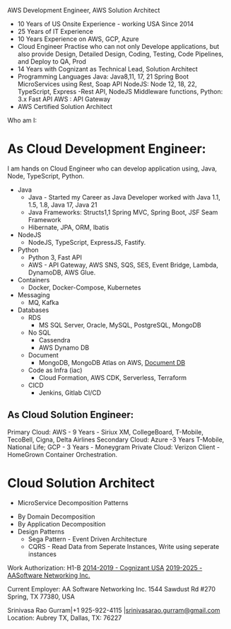 AWS Development Engineer, AWS Solution Architect
* 10 Years of US Onsite Experience - working USA Since 2014
* 25 Years of IT Experience
* 10 Years Experience on AWS, GCP, Azure
* Cloud Engineer Practise who can not only Develope applications, but also provide Design, Detailed Design, Coding, Testing, Code Pipelines, and Deploy to QA, Prod
* 14 Years with Cognizant as Technical Lead, Solution Architect
* Programming Languages
  Java: Java8,11, 17, 21 Spring Boot MicroServices using Rest, Soap API
  NodeJS: Node 12, 18, 22,  TypeScript, Express -Rest API, NodeJS Middleware functions, 
  Python: 3.x Fast API 
  AWS : API Gateway 
* AWS Certified Solution Architect

Who am I:

# As Cloud Development Engineer:

I am hands on Cloud Engineer who can develop application using, Java, Node, TypeScript, Python.  
- Java  
  - Java - Started my Career as Java Developer worked with Java 1.1, 1.5, 1.8, Java 17, Java 21  
  - Java Frameworks: Structs1,1 Spring MVC, Spring Boot, JSF Seam Framework  
  - Hibernate, JPA, ORM, Ibatis  
- NodeJS  
  - NodeJS, TypeScript, ExpressJS, Fastify.  
- Python  
  - Python 3, Fast API  
  - AWS - API Gateway, AWS SNS, SQS, SES, Event Bridge, Lambda, DynamoDB, AWS Glue.  
- Containers  
  - Docker, Docker-Compose, Kubernetes  
- Messaging
  - MQ, Kafka  
- Databases
  - RDS
    - MS SQL Server, Oracle, MySQL, PostgreSQL, MongoDB  
  - No SQL
    - Cassendra  
    - AWS Dynamo DB  
  - Document
    - MongoDB, MongoDB Atlas on AWS, [Document DB](https://aws.amazon.com/documentdb/)
  - Code as Infra (iac)
    - Cloud Formation, AWS CDK, Serverless, Terraform
  - CICD
    - Jenkins, Gitlab CI/CD

## As Cloud Solution Engineer:

Primary Cloud: AWS - 9 Years - Siriux XM, CollegeBoard, T-Mobile, TecoBell, Cigna, Delta Airlines
Secondary Cloud: Azure -3 Years T-Mobile, National Life; GCP - 3 Years - Moneygram
Private Cloud: Verizon Client - HomeGrown Container Orchestration.


# Cloud Solution Architect
* MicroService Decomposition Patterns
 - By Domain Decomposition
 - By Application Decomposition
 - Design Patterns
   - Sega Pattern - Event Driven Architecture
   - CQRS - Read Data from Seperate Instances, Write using seperate instances
  


Work Authorization:
H1-B 
   [2014-2019 - Cognizant USA](I-94/01-i94-2014-02.pdf)
   [2019-2025 - AASoftware Networking Inc.](I-94/01-i94-2014-02.pdf)

Current Employer:
AA Software Networking Inc.
1544 Sawdust Rd #270
Spring, TX 77380, USA

Srinivasa Rao Gurram|+1 925-922-4115 |srinivasarao.gurram@gmail.com
Location: Aubrey TX, Dallas, TX: 76227